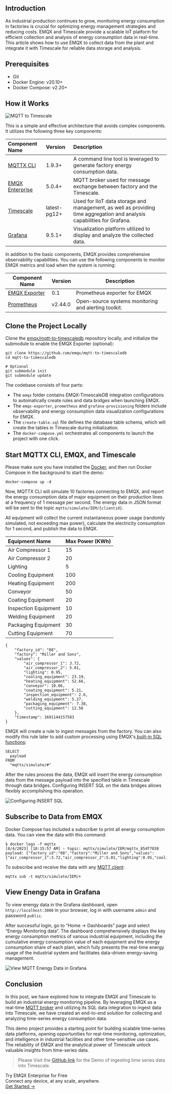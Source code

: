 ## Introduction

As industrial production continues to grow, monitoring energy consumption in factories is crucial for optimizing energy management strategies and reducing costs. EMQX and Timescale provide a scalable IoT platform for efficient collection and analysis of energy consumption data in real-time. This article shows how to use EMQX to collect data from the plant and integrate it with Timescale for reliable data storage and analysis.


## Prerequisites

- Git
- Docker Engine: v20.10+
- Docker Compose: v2.20+

## How it Works

![MQTT to Timescale](https://assets.emqx.com/images/b9dccfd771d8dc7b5ba8aecb3ac12808.png)

This is a simple and effective architecture that avoids complex components. It utilizes the following three key components:

| Component Name                                           | Version      | Description                                                  |
| :------------------------------------------------------- | :----------- | :----------------------------------------------------------- |
| [MQTTX CLI](https://mqttx.app/cli)                       | 1.9.3+       | A command line tool is leveraged to generate factory energy consumption data. |
| [EMQX Enterprise](https://www.emqx.com/en/products/emqx) | 5.0.4+       | MQTT broker used for message exchange between factory and the Timescale. |
| [Timescale](https://www.timescale.com/)                  | latest-pg12+ | Used for IIoT data storage and management, as well as providing time aggregation and analysis capabilities for Grafana. |
| [Grafana](https://grafana.com/)                          | 9.5.1+       | Visualization platform utilized to display and analyze the collected data. |

In addition to the basic components, EMQX provides comprehensive observability capabilities. You can use the following components to monitor EMQX metrics and load when the system is running:

| Component Name                                         | Version | Description                                          |
| ------------------------------------------------------ | ------- | ---------------------------------------------------- |
| [EMQX Exporter](https://github.com/emqx/emqx-exporter) | 0.1     | Prometheus exporter for EMQX                         |
| [Prometheus](https://prometheus.io/)                   | v2.44.0 | Open-source systems monitoring and alerting toolkit. |

## Clone the Project Locally

Clone the [emqx/mqtt-to-timescaledb](https://github.com/emqx/mqtt-to-timescaledb) repository locally, and initialize the submodule to enable the EMQX Exporter (optional):

```
git clone https://github.com/emqx/mqtt-to-timescaledb
cd mqtt-to-timescaledb

# Optional
git submodule init
git submodule update
```

The codebase consists of four parts:

- The `emqx` folder contains EMQX-TimescaleDB integration configurations to automatically create rules and data bridges when launching EMQX.
- The `emqx-exporter`, `prometheus` and `grafana-provisioning` folders include observability and energy consumption data visualization configurations for EMQX.
- The `create-table.sql` file defines the database table schema, which will create the tables in Timescale during initialization.
- The `docker-compose.yml` orchestrates all components to launch the project with one click.

## Start MQTTX CLI, EMQX, and Timescale

Please make sure you have installed the [Docker](https://www.docker.com/), and then run Docker Compose in the background to start the demo:

```
docker-compose up -d
```

Now, MQTTX CLI will simulate 10 factories connecting to EMQX, and report the energy consumption data of major equipment on their production lines at a frequency of 1 message per second. The energy data in JSON format will be sent to the topic `mqttx/simulate/IEM/{clientid}`.

All equipment will collect the current instantaneous power usage (randomly simulated, not exceeding max power), calculate the electricity consumption for 1 second, and publish the data to EMQX.

| Equipment Name       | Max Power (KWh) |
| :------------------- | :-------------- |
| Air Compressor 1     | 15              |
| Air Compressor 2     | 20              |
| Lighting             | 5               |
| Cooling Equipment    | 100             |
| Heating Equipment    | 200             |
| Conveyor             | 50              |
| Coating Equipment    | 20              |
| Inspection Equipment | 10              |
| Welding Equipment    | 20              |
| Packaging Equipment  | 30              |
| Cutting Equipment    | 70              |

```
{
    "factory_id": "08",
    "factory": "Miller and Sons",
    "values": {
        "air_compressor_1": 3.72,
        "air_compressor_2": 5.01,
        "lighting": 0.95,
        "cooling_equipment": 23.19,
        "heating_equipment": 52.66,
        "conveyor": 10.66,
        "coating_equipment": 5.21,
        "inspection_equipment": 2.6,
        "welding_equipment": 5.27,
        "packaging_equipment": 7.38,
        "cutting_equipment": 12.56
    },
    "timestamp": 1691144157583
}
```

EMQX will create a rule to ingest messages from the factory. You can also modify this rule later to add custom processing using EMQX's[ built-in SQL functions](https://docs.emqx.com/en/enterprise/v5.1/data-integration/rule-sql-builtin-functions.html):

```
SELECT
  payload
FROM
  "mqttx/simulate/#"
```

After the rules process the data, EMQX will insert the energy consumption data from the message payload into the specified table in Timescale through data bridges. Configuring INSERT SQL on the data bridges allows flexibly accomplishing this operation.

![Configuring INSERT SQL](https://assets.emqx.com/images/4fa61dcfe7fbc0f8774268d70b53b21a.png)

## Subscribe to Data from EMQX

Docker Compose has included a subscriber to print all energy consumption data. You can view the data with this command:

```
$ docker logs -f mqttx
[8/4/2023] [10:15:57 AM] › topic: mqttx/simulate/IEM/mqttx_85df7038
payload: {"factory_id":"08","factory":"Miller and Sons","values":{"air_compressor_1":3.72,"air_compressor_2":5.01,"lighting":0.95,"cooling_equipment":23.19,"heating_equipment":52.66,"conveyor":10.66,"coating_equipment":5.21,"inspection_equipment":2.6,"welding_equipment":5.27,"packaging_equi...
```

To subscribe and receive the data with any [MQTT client](https://www.emqx.com/en/blog/mqtt-client-tools):

```
mqttx sub -t mqttx/simulate/IEM/+
```

## View Enengy Data in Grafana

To view enengy data in the Grafana dashboard, open `http://localhost:3000` in your browser, log in with username `admin` and password `public`.

After successful login, go to “Home → Dashboards” page and select “Energy Monitoring data”. The dashboard comprehensively displays the key energy consumption metrics of various industrial equipment, including the cumulative energy consumption value of each equipment and the energy consumption share of each plant, which fully presents the real-time energy usage of the industrial system and facilitates data-driven energy-saving management.

![View MQTT Enengy Data in Grafana](https://assets.emqx.com/images/d00a78b068cc7cdfc435a7f99d36306c.png)

## Conclusion

In this post, we have explored how to integrate EMQX and Timescale to build an industrial energy monitoring pipeline. By leveraging EMQX as a real-time [MQTT broker](https://www.emqx.com/en/blog/the-ultimate-guide-to-mqtt-broker-comparison) and utilizing its SQL data integration to ingest data into Timescale, we have created an end-to-end solution for collecting and analyzing time-series energy consumption data.

This demo project provides a starting point for building scalable time-series data platforms, opening opportunities for real-time monitoring, optimization, and intelligence in industrial facilities and other time-sensitive use cases. The reliability of EMQX and the analytical power of Timescale unlock valuable insights from time-series data.

> Please Visit the [GitHub link](https://github.com/emqx/mqtt-to-timescaledb) for the Demo of ingesting time series data into Timescale.



<section class="promotion">
    <div>
        Try EMQX Enterprise for Free
      <div class="is-size-14 is-text-normal has-text-weight-normal">Connect any device, at any scale, anywhere.</div>
    </div>
    <a href="https://www.emqx.com/en/try?product=enterprise" class="button is-gradient px-5">Get Started →</a>
</section>
